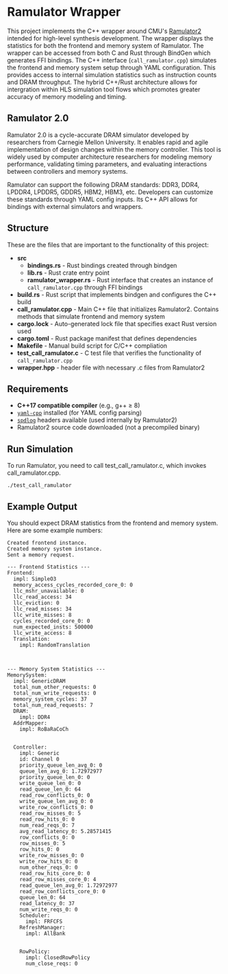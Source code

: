 # Ramulator Wrapper
This project implements the C++ wrapper around CMU's [Ramulator2](https://github.com/CMU-SAFARI/ramulator2/tree/main/src) intended for high-level synthesis development. The wrapper displays the statistics for both the frontend and memory system of Ramulator. The wrapper can be accessed from both C and Rust through BindGen which generates FFI bindings. The C++ interface (`call_ramulator.cpp`) simulates the frontend and memory system setup through YAML configuration. This provides access to internal simulation statistics such as instruction counts and DRAM throughput. The hybrid C++/Rust architecture allows for intergration within HLS simulation tool flows which promotes greater accuracy of memory modeling and timing.

## Ramulator 2.0
Ramulator 2.0 is a cycle-accurate DRAM simulator developed by researchers from Carnegie Mellon University. It enables rapid and agile implementation of design changes within the memory controller. This tool is widely used by computer architecture researchers for modeling memory performance, validating timing parameters, and evaluating interactions between controllers and memory systems. 

Ramulator can support the following DRAM standards: DDR3, DDR4, LPDDR4, LPDDR5, GDDR5, HBM2, HBM3, etc. Developers can customize these standards through YAML config inputs. Its C++ API allows for bindings with external simulators and wrappers.

## Structure
These are the files that are important to the functionality of this project:
- **src**
  - **bindings.rs** - Rust bindings created through bindgen
  - **lib.rs** - Rust crate entry point 
  - **ramulator_wrapper.rs** - Rust interface that creates an instance of `call_ramulator.cpp` through FFI bindings
- **build.rs** - Rust script that implements bindgen and configures the C++ build
- **call_ramulator.cpp** - Main C++ file that initializes Ramulator2. Contains methods that simulate frontend and memory system
- **cargo.lock** - Auto-generated lock file that specifies exact Rust version used
- **cargo.toml** - Rust package manifest that defines dependencies
- **Makefile** - Manual build script for C/C++ compliation
- **test_call_ramulator.c** - C test file that verifies the functionality of `call_ramulator.cpp`
- **wrapper.hpp** - header file with necessary .c files from Ramulator2

## Requirements
- **C++17 compatible compiler** (e.g., g++ ≥ 8)
- [`yaml-cpp`](https://github.com/jbeder/yaml-cpp) installed (for YAML config parsing)
- [`spdlog`](https://github.com/gabime/spdlog) headers available (used internally by Ramulator2)
- Ramulator2 source code downloaded (not a precompiled binary)

## Run Simulation
To run Ramulator, you need to call test_call_ramulator.c, which invokes call_ramulator.cpp.

`./test_call_ramulator`

## Example Output
You should expect DRAM statistics from the frontend and memory system. Here are some example numbers:
```Loaded configuration from file.
Created frontend instance.
Created memory system instance.
Sent a memory request.

--- Frontend Statistics ---
Frontend:
  impl: SimpleO3
  memory_access_cycles_recorded_core_0: 0
  llc_mshr_unavailable: 0
  llc_read_access: 34
  llc_eviction: 0
  llc_read_misses: 34
  llc_write_misses: 8
  cycles_recorded_core_0: 0
  num_expected_insts: 500000
  llc_write_access: 8
  Translation:
    impl: RandomTranslation



--- Memory System Statistics ---
MemorySystem:
  impl: GenericDRAM
  total_num_other_requests: 0
  total_num_write_requests: 0
  memory_system_cycles: 37
  total_num_read_requests: 7
  DRAM:
    impl: DDR4
  AddrMapper:
    impl: RoBaRaCoCh


  Controller:
    impl: Generic
    id: Channel 0
    priority_queue_len_avg_0: 0
    queue_len_avg_0: 1.72972977
    priority_queue_len_0: 0
    write_queue_len_0: 0
    read_queue_len_0: 64
    read_row_conflicts_0: 0
    write_queue_len_avg_0: 0
    write_row_conflicts_0: 0
    read_row_misses_0: 5
    read_row_hits_0: 0
    num_read_reqs_0: 7
    avg_read_latency_0: 5.28571415
    row_conflicts_0: 0
    row_misses_0: 5
    row_hits_0: 0
    write_row_misses_0: 0
    write_row_hits_0: 0
    num_other_reqs_0: 0
    read_row_hits_core_0: 0
    read_row_misses_core_0: 4
    read_queue_len_avg_0: 1.72972977
    read_row_conflicts_core_0: 0
    queue_len_0: 64
    read_latency_0: 37
    num_write_reqs_0: 0
    Scheduler:
      impl: FRFCFS
    RefreshManager:
      impl: AllBank


    RowPolicy:
      impl: ClosedRowPolicy
      num_close_reqs: 0
```
